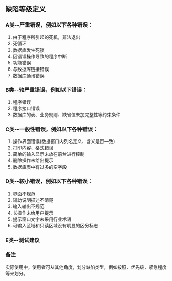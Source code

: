 ## 缺陷等级定义

### A类--严重错误，例如以下各种错误：
1. 由于程序所引起的死机，非法退出
2. 死循环
3. 数据库发生死锁
4. 因错误操作导致的程序中断
5. 功能错误
6. 与数据库链接错误
7. 数据库通讯错误

### B类--较严重错误，例如以下错误：
1. 程序错误
2. 程序接口错误
3. 数据库的表、业务规则、缺省值未加完整性等约束条件

### C类--一般性错误，例如以下各种错误：
1. 操作界面错误(数据窗口内列名定义、含义是否一致)
2. 打印内容、格式错误
3. 简单的输入显示未放在前台进行控制
4. 删除操作未给出提示
5. 数据库表中有过多的空字段

### D类--较小错误，例如以下各种错误：
1. 界面不规范
2. 辅助说明描述不清楚
3. 输入输出不规范
4. 长操作未给用户提示
5. 提示窗口文字未采用行业术语
6. 可输入区域和只读区域没有明显的区分标志

### E类--测试建议

### 备注
实际使用中，使用者可从其他角度，划分缺陷类型，例如按照，优先级，紧急程度等来划分。